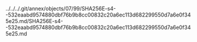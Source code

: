 ../../../.git/annex/objects/07/99/SHA256E-s4--532eaabd9574880dbf76b9b8cc00832c20a6ec113d682299550d7a6e0f345e25.md/SHA256E-s4--532eaabd9574880dbf76b9b8cc00832c20a6ec113d682299550d7a6e0f345e25.md